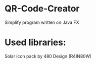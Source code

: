 # QR-Code-Creator
Simplify program written on Java FX
# Used libraries:

Solar icon pack by 480 Design (R4IN80W)

